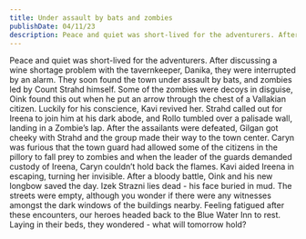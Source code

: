 ```yaml
---
title: Under assault by bats and zombies
publishDate: 04/11/23
description: Peace and quiet was short-lived for the adventurers. After discussing a wine shortage problem with the tavernkeeper, Danika, they were interrupted by an alarm. They soon found the town under assault by bats, and zombies led by Count Strahd himself...
---
```


Peace and quiet was short-lived for the adventurers. After discussing a wine shortage problem with the tavernkeeper, Danika, they were interrupted by an alarm. They soon found the town under assault by bats, and zombies led by Count Strahd himself. Some of the zombies were decoys in disguise, Oink found this out when he put an arrow through the chest of a Vallakian citizen. Luckily for his conscience, Kavi revived her. Strahd called out for Ireena to join him at his dark abode, and Rollo tumbled over a palisade wall, landing in a Zombie’s lap. After the assailants were defeated, Gilgan got cheeky with Strahd and the group made their way to the town center. Caryn was furious that the town guard had allowed some of the citizens in the pillory to fall prey to zombies and when the leader of the guards demanded custody of Ireena, Caryn couldn’t hold back the flames. Kavi aided Ireena in escaping, turning her invisible. After a bloody battle, Oink and his new longbow saved the day. Izek Strazni lies dead - his face buried in mud. The streets were empty, although you wonder if there were any witnesses amongst the dark windows of the buildings nearby. Feeling fatigued after these encounters, our heroes headed back to the Blue Water Inn to rest. Laying in their beds, they wondered - what will tomorrow hold?
